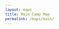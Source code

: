 ```yaml
---
layout: maps
title: Main Camp Map
permalink: /maps/main/
---
```


<section data-markdown data-separator="^\n---\n$" data-separator-vertical="^\n--\n$">
<script type="text/template">

### Welcome to Camp! 

Camp has been disrupted by the Biggest Zombie Assault EVER. Camp as we know it is NO MORE!! To solve the weeklong mystery, find true love, and save the world, campers will have to work together and in teams to solve various puzzles and adventures throughout the week!

##### Use your arrow keys to navigate through this map -- check the bottom right corner to see what directions are available from this tile of the map). To see the entire map, press Escape!

[Return to AICL 2020 homepage](/AICL-2020)

---

# Registration and Welcome desk

* [Sign in](https://docs.google.com/document/d/1jDwl9lJFB1jgD01vygCPHF-M2uDiHP-ERzgsDoTFUkU/edit?usp=sharing)
* [Say hi to folks hanging out in this room!](https://meet.jit.si/AICL2020RegistrationAndWelcome)

--

# Main Kitchen

More stuff is happening here!

--

# Music Room

Music stuff happens here!

---

# Central Quad

A big, grassy area for hanging out! Maybe at night we'll have a campfire here!

--

# Jessica's Goats

Because Jessica wants goats!

--

# Circus tent

Here we juggle and do acrobatics! We clown and goof around!

</script>
</section>